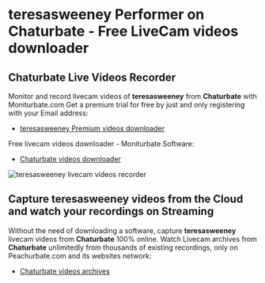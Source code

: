 # teresasweeney Performer on Chaturbate - Free LiveCam videos downloader

## Chaturbate Live Videos Recorder

Monitor and record livecam videos of **teresasweeney** from **Chaturbate** with Moniturbate.com
Get a premium trial for free by just and only registering with your Email address:
* [teresasweeney Premium videos downloader](https://moniturbate.com/request-demo-licence-key.html)

Free livecam videos downloader - Moniturbate Software:
* [Chaturbate videos downloader](https://moniturbate.com/moniturbate-download-software.html)

![teresasweeney livecam videos recorder](https://peachurnet.com/templates/moniturbate-software.png)


## Capture teresasweeney videos from the Cloud and watch your recordings on Streaming

Without the need of downloading a software, capture **teresasweeney** livecam videos from **Chaturbate** 100% online.
Watch Livecam archives from **Chaturbate** unlimitedly from thousands of existing recordings, only on Peachurbate.com and its websites network:
* [Chaturbate videos archives](https://peachurnet.com/)